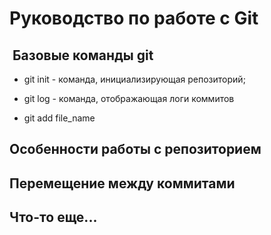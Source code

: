 # Руководство по работе с Git

##  Базовые команды git

* git init - команда, инициализирующая репозиторий;

* git log - команда, отображающая логи коммитов

* git add file_name
## Особенности работы с репозиторием

## Перемещение между коммитами

## Что-то еще... 